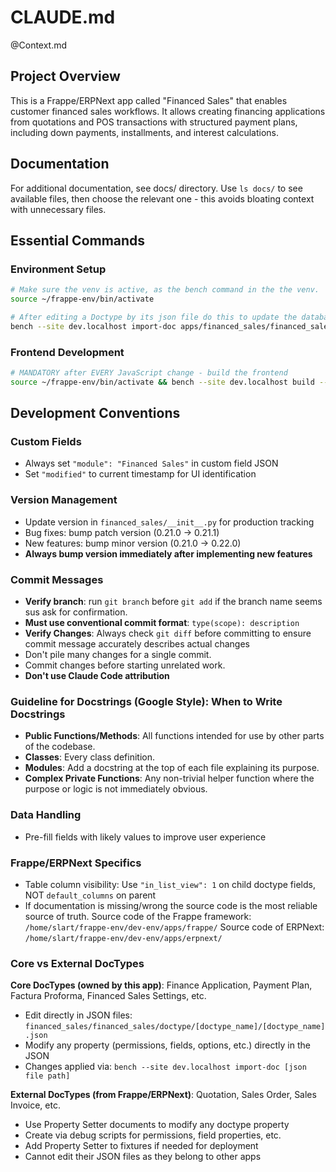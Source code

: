 # CLAUDE.md

@Context.md

## Project Overview

This is a Frappe/ERPNext app called "Financed Sales" that enables customer financed sales workflows. It allows creating financing applications from quotations and POS transactions with structured payment plans, including down payments, installments, and interest calculations.

## Documentation
For additional documentation, see docs/ directory. Use `ls docs/` to see available files, then choose the relevant one - this avoids bloating context with unnecessary files.

## Essential Commands

### Environment Setup
```bash
# Make sure the venv is active, as the bench command in the the venv.
source ~/frappe-env/bin/activate

# After editing a Doctype by its json file do this to update the database (UI won't show the changes if not done)
bench --site dev.localhost import-doc apps/financed_sales/financed_sales/fixtures/custom_field.json
```

### Frontend Development
```bash
# MANDATORY after EVERY JavaScript change - build the frontend
source ~/frappe-env/bin/activate && bench --site dev.localhost build --app financed_sales
```


## Development Conventions

### Custom Fields
- Always set `"module": "Financed Sales"` in custom field JSON
- Set `"modified"` to current timestamp for UI identification

### Version Management
- Update version in `financed_sales/__init__.py` for production tracking
- Bug fixes: bump patch version (0.21.0 → 0.21.1)
- New features: bump minor version (0.21.0 → 0.22.0)
- **Always bump version immediately after implementing new features**

### Commit Messages
- **Verify branch**: run `git branch` before `git add` if the branch name seems sus ask for confirmation.
- **Must use conventional commit format**: `type(scope): description`
- **Verify Changes**: Always check `git diff` before committing to ensure commit message accurately describes actual changes
- Don't pile many changes for a single commit. 
- Commit changes before starting unrelated work. 
- **Don't use Claude Code attribution** 
### Guideline for Docstrings (Google Style): When to Write Docstrings
- **Public Functions/Methods**: All functions intended for use by other parts of the codebase.
- **Classes**: Every class definition.
- **Modules**: Add a docstring at the top of each file explaining its purpose.
- **Complex Private Functions**: Any non-trivial helper function where the purpose or logic is not immediately obvious.

### Data Handling
- Pre-fill fields with likely values to improve user experience

### Frappe/ERPNext Specifics
- Table column visibility: Use `"in_list_view": 1` on child doctype fields, NOT `default_columns` on parent
- If documentation is missing/wrong the source code is the most reliable source of truth.
	Source code of the Frappe framework: `/home/slart/frappe-env/dev-env/apps/frappe/`
	Source code of ERPNext: `/home/slart/frappe-env/dev-env/apps/erpnext/`

### Core vs External DocTypes
**Core DocTypes (owned by this app)**: Finance Application, Payment Plan, Factura Proforma, Financed Sales Settings, etc.
- Edit directly in JSON files: `financed_sales/financed_sales/doctype/[doctype_name]/[doctype_name].json`
- Modify any property (permissions, fields, options, etc.) directly in the JSON
- Changes applied via: `bench --site dev.localhost import-doc [json file path]`

**External DocTypes (from Frappe/ERPNext)**: Quotation, Sales Order, Sales Invoice, etc.
- Use Property Setter documents to modify any doctype property
- Create via debug scripts for permissions, field properties, etc.
- Add Property Setter to fixtures if needed for deployment
- Cannot edit their JSON files as they belong to other apps


